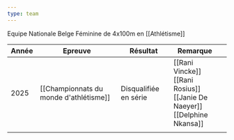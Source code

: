 ```yaml
---
type: team
---
```

Equipe Nationale Belge Féminine de 4x100m en [[Athlétisme]]

| Année | Epreuve                                | Résultat              | Remarque                                                                         |     |
| ----- | -------------------------------------- | --------------------- | -------------------------------------------------------------------------------- | --- |
| 2025  | [[Championnats du monde d'athlétisme]] | Disqualifiée en série | [[Rani Vincke]]<br>[[Rani Rosius]]<br>[[Janie De Naeyer]]<br>[[Delphine Nkansa]] |     |
|       |                                        |                       |                                                                                  |     |
